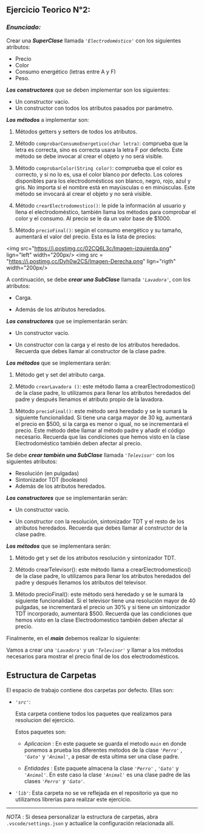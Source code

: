 ## Ejercicio Teorico N°2:

### *Enunciado:*

Crear una ***SuperClase*** llamada *`'Electrodoméstico'`* con los siguientes atributos:

*  Precio
*  Color
*  Consumo energético (letras entre A y F)
*  Peso.

***Los constructores*** que se deben implementar son los siguientes:

*  Un constructor vacío.
*  Un constructor con todos los atributos pasados por parámetro.

***Los métodos*** a implementar son:

1)  Métodos getters y setters de todos los atributos.
   
3)   Método `comprobarConsumoEnergetico(char letra)`: comprueba que la letra es correcta, sino es correcta usara la letra F por defecto. Este método se debe invocar al crear el objeto y no será visible.
   
5)   Método `comprobarColor(String color)`: comprueba que el color es correcto, y si no lo es, usa el color blanco por defecto. Los colores disponibles para los electrodomésticos son blanco, negro, rojo, azul y gris. No importa si el nombre está en mayúsculas o en minúsculas. Este método se  invocará al crear el objeto y no será visible.
   
7)  Método `crearElectrodomestico()`: le pide la información al usuario y llena el electrodoméstico, también llama los métodos para comprobar el color y el consumo. Al precio se le da un valor base de $1000.
   
9) Método `precioFinal()`: según el consumo energético y su tamaño, aumentará el valor del precio. Esta es la lista de precios:

<a name="readme-top"></a>
<img src="https://i.postimg.cc/02CQ6L3c/Imagen-izquierda.png" lign="left" width="200px/>
<img src = "https://i.postimg.cc/Dyh0w2CS/Imagen-Derecha.png" lign="rigth" width="200px/>

A continuación, se debe ***crear una SubClase*** llamada *`'Lavadora'`*, con los atributos:

* Carga.
  
* Además de los atributos heredados.

***Los constructores*** que se implementarán serán:

* Un constructor vacío.
  
* Un constructor con la carga y el resto de los atributos heredados. Recuerda que debes
  llamar al constructor de la clase padre.
  
 ***Los métodos*** que se implementara serán:
 
 1) Método get y set del atributo carga.
   
 2) Método `crearLavadora ()`: este método llama a crearElectrodomestico() de la clase
    padre, lo utilizamos para llenar los atributos heredados del padre y después llenamos
    el atributo propio de la lavadora.
   
 3) Método `precioFinal()`: este método será heredado y se le sumará la siguiente
    funcionalidad. Si tiene una carga mayor de 30 kg, aumentará el precio en $500, si la
    carga es menor o igual, no se incrementará el precio. Este método debe llamar al
    método padre y añadir el código necesario. Recuerda que las condiciones que hemos
    visto en la clase Electrodoméstico también deben afectar al precio.

 Se debe ***crear también una SubClase*** llamada *`'Televisor'`* con los siguientes atributos:
 
 * Resolución (en pulgadas)
 * Sintonizador TDT (booleano)
 * Además de los atributos heredados.
   
 ***Los constructores*** que se implementarán serán:
 
 * Un constructor vacío.
   
 * Un constructor con la resolución, sintonizador TDT y el resto de los atributos
 heredados. Recuerda que debes llamar al constructor de la clase padre.
 
 ***Los métodos*** que se implementara serán:
 
 1) Método get y set de los atributos resolución y sintonizador TDT.
    
 2) Método crearTelevisor(): este método llama a crearElectrodomestico() de la clase
    padre, lo utilizamos para llenar los atributos heredados del padre y después llenamos
    los atributos del televisor.
 
 3) Método precioFinal(): este método será heredado y se le sumará la siguiente
     funcionalidad. Si el televisor tiene una resolución mayor de 40 pulgadas, se
     incrementará el precio un 30% y si tiene un sintonizador TDT incorporado, aumentará
     $500. Recuerda que las condiciones que hemos visto en la clase Electrodomestico también deben afectar al precio.

 Finalmente, en el ***main*** debemos realizar lo siguiente:
 
 Vamos a crear una *`'Lavadora'`* y un *`'Televisor'`* y llamar a los métodos necesarios para mostrar
 el precio final de los dos electrodomésticos.

## Estructura de Carpetas

El espacio de trabajo contiene dos carpetas por defecto.
Ellas son:

+ *`'src'`*:
    <p>Esta carpeta contiene todos los paquetes que realizamos para resolucion del ejercicio.</p>

    Estos paquetes son:
    + *Aplicacion* : En este paquete se guarda el metodo *`main`* en donde ponemos a prueba los diferentes metodos de la clase *`'Perro'`* , *`'Gato'`* y *`'Animal'`*, a pesar de esta ultima ser una clase padre.

    + *Entidades* : Este paquete almacena la clase *`'Perro'`* , *`'Gato'`* y *`'Animal'`*. En este caso la clase *`'Animal'`* es una clase padre de las clases  *`'Perro'`* y *`'Gato'`*.

+ *`'lib'`*: Esta carpeta no se ve reflejada en el repositorio ya que no utilizamos librerias para realizar este ejercicio.

---

*NOTA* : Si desea personalizar la estructura de carpetas, abra `.vscode/settings.json` y actualice la configuración relacionada allí.
